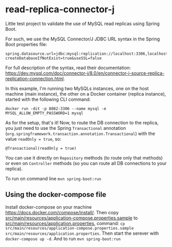 # read-replica-connector-j
Little test project to validate the use of MySQL read replicas using Spring Boot.

For such, we use the MySQL Connector/J JDBC URL syntax in the Spring Boot properties file:

```
spring.datasource.url=jdbc:mysql:replication://localhost:3306,localhost:8082/demo?createDatabaseIfNotExist=true&useSSL=false
```

For full description of the syntax, read their documentation: https://dev.mysql.com/doc/connector-j/8.0/en/connector-j-source-replica-replication-connection.html.

In this example, I'm running two MySQLs instances, one on the host machine (main instance), the other on a Docker container (replica instance), started with the following CLI command:

```
docker run -dit -p 8082:3306 --name mysql -e MYSQL_ALLOW_EMPTY_PASSWORD=1 mysql
```

As for the setup, that's it! Now, to route the DB connection to the replica, you just need to use the Spring `Transactional` annotation (`org.springframework.transaction.annotation.Transactional`) with the value `readOnly = true`, so:
```
@Transactional(readOnly = true)
```

You can use it directly on `Repository` methods (to route only that methods) or even on `Controller` methods (so you can route all DB connections to your replica).

To run on command line `mvn spring-boot:run` 

## Using the docker-compose file

Install docker-compose on your machine https://docs.docker.com/compose/install/. Then copy [src/main/resources/application-compose.properties.sample](src/main/resources/application-compose.properties.sample) to [src/main/resources/application.properties](src/main/resources/application.properties), command: `cp src/main/resources/application-compose.properties.sample src/main/resources/application.properties`.
Then start the serever with `docker-compose up -d`. And to run  `mvn spring-boot:run` 
